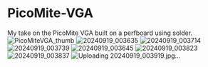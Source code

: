# PicoMite-VGA
My take on the PicoMite VGA built on a perfboard using solder.
![PicoMiteVGA_thumb](https://github.com/user-attachments/assets/320f4ce2-13b5-49f1-8ac0-8276ce216934)
![20240919_003635](https://github.com/user-attachments/assets/f491262e-f3d3-4a8b-a7f9-6bfbf3d55988)
![20240919_003714](https://github.com/user-attachments/assets/cedb2f7f-4e5a-4790-9459-7a76fbcf33e1)
![20240919_003739](https://github.com/user-attachments/assets/474432ff-b5ae-4482-97a9-c8c9ab2f68fb)
![20240919_003645](https://github.com/user-attachments/assets/0ac019ac-db58-437e-a48a-605ff9b4903e)
![20240919_003823](https://github.com/user-attachments/assets/939822c8-b3d7-4461-ac81-a33592828a1e)
![20240919_003837](https://github.com/user-attachments/assets/9ba028e0-f542-428f-8316-b32bcdff18b3)
![Uploading 20240919_003919.jpg…]()
